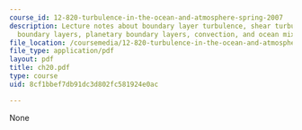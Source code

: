 ```yaml
---
course_id: 12-820-turbulence-in-the-ocean-and-atmosphere-spring-2007
description: Lecture notes about boundary layer turbulence, shear turbulence in stratified
  boundary layers, planetary boundary layers, convection, and ocean mixed layer models.
file_location: /coursemedia/12-820-turbulence-in-the-ocean-and-atmosphere-spring-2007/8cf1bbef7db91dc3d802fc581924e0ac_ch20.pdf
file_type: application/pdf
layout: pdf
title: ch20.pdf
type: course
uid: 8cf1bbef7db91dc3d802fc581924e0ac

---
```

None